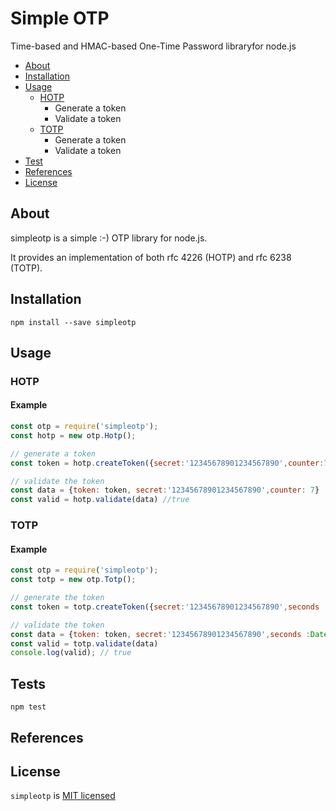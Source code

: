 # Simple OTP
Time-based and HMAC-based One-Time Password libraryfor node.js

- [About](#about)
- [Installation](#installation)
- [Usage](#usage)
    - [HOTP](#hotp)
        - Generate a token
        - Validate a token
    - [TOTP](#totp)
        - Generate a token
        - Validate a token
- [Test](#test)
- [References](#references)
- [License](#license)
<a name="about"></a>
## About

simpleotp is a simple :-) OTP library for node.js.

It provides an implementation of both rfc 4226 (HOTP) and rfc 6238 (TOTP).
<a name="installation"></a>
## Installation
```
npm install --save simpleotp
```
<a name="usage"></a>
## Usage
<a name="hotp"></a>
### HOTP


#### Example
```js
const otp = require('simpleotp');
const hotp = new otp.Hotp();

// generate a token
const token = hotp.createToken({secret:'12345678901234567890',counter:7});

// validate the token
const data = {token: token, secret:'12345678901234567890',counter: 7}
const valid = hotp.validate(data) //true
```
### TOTP

#### Example
```js
const otp = require('simpleotp');
const totp = new otp.Totp();

// generate the token
const token = totp.createToken({secret:'12345678901234567890',seconds :Date.now()/1000});

// validate the token
const data = {token: token, secret:'12345678901234567890',seconds :Date.now()/1000}
const valid = totp.validate(data)
console.log(valid); // true
```

<a name="tests"></a>
## Tests
```
npm test
```
<a name="references"></a>
## References
<a name="license"></a>
## License
`simpleotp` is [MIT licensed](./LICENSE)
